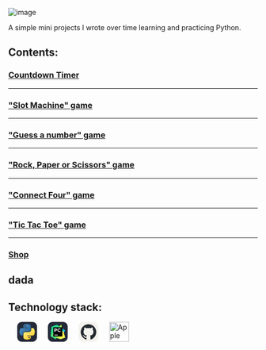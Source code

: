 ![image](https://github.com/user-attachments/assets/f5206b42-7db9-45a2-bfc3-0de37a7c28d6)

A simple mini projects I wrote over time learning and practicing Python.

## Contents:

### [Countdown Timer](https://github.com/Milenski1987/Python-mini-Projects/tree/main/countdown_timer)
---
### ["Slot Machine" game](https://github.com/Milenski1987/Python-mini-Projects/tree/main/slot_machine)
---
### ["Guess a number" game](https://github.com/Milenski1987/Python-mini-Projects/tree/main/guess_a_number_game)
---
### ["Rock, Paper or Scissors" game](https://github.com/Milenski1987/Python-mini-Projects/tree/main/rock_paper_scissors_game)
---
### ["Connect Four" game](https://github.com/Milenski1987/Python-mini-Projects/tree/main/connect_four_game)
---
### ["Tic Tac Toe" game](https://github.com/Milenski1987/Python-mini-Projects/tree/main/tic_tac_toe)
---
### [Shop](https://github.com/Milenski1987/Python-mini-Projects/tree/main/shop)


dada
---
## Technology stack:
<p align="left">
  &emsp;
    <a href="#"><img alt="Python" src="https://github.com/tandpfun/skill-icons/blob/main/icons/Python-Dark.svg" width="40" height ="40"></a>
  &emsp;
    <a href="#"><img src="https://github.com/tandpfun/skill-icons/blob/main/icons/PyCharm-Dark.svg" width="40" height="40" /></a>
  &emsp;
    <a href="#"><img alt="GitHub" src="https://github.com/tandpfun/skill-icons/blob/main/icons/Github-Light.svg" title="GitHub" **alt="GitHub" width="40" height="40" ></a>
  &emsp;
    <a href="#"><img src="https://github.com/tandpfun/skill-icons/blob/main/icons/Apple-Light.svg" title="Apple" **alt="Apple" width="40" height="40" /></a>
</p>
